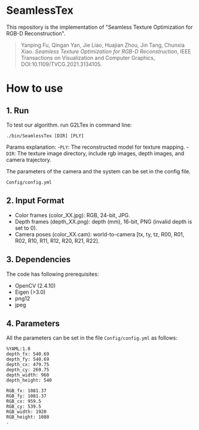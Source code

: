 # SeamlessTex
This repository is the implementation of "Seamless Texture Optimization for RGB-D Reconstruction". 
> Yanping Fu, Qingan Yan, Jie Liao, Huajian Zhou, Jin Tang, Chunxia Xiao. <i>Seamless Texture Optimization for RGB-D Reconstruction</i>, IEEE Transactions on Visualization and Computer Graphics, DOI:10.1109/TVCG.2021.3134105.



# How to use

## 1. Run
To test our algorithm. run G2LTex in command line:
```
./bin/SeamlessTex [DIR] [PLY] 
```
Params explanation:
-`PLY`: The reconstructed model for texture mapping.
-`DIR`: The texture image directory, include rgb images, depth images, and camera trajectory.

The parameters of the camera and the system can be set in the config file.
```
Config/config.yml
```

## 2. Input Format
- Color frames (color_XX.jpg): RGB, 24-bit, JPG.
- Depth frames (depth_XX.png): depth (mm), 16-bit, PNG (invalid depth is set to 0).
- Camera poses (color_XX.cam): world-to-camera [tx, ty, tz, R00, R01, R02, R10, R11, R12, R20, R21, R22].


## 3. Dependencies
The code has following prerequisites:
- OpenCV (2.4.10)
- Eigen (>3.0)
- png12
- jpeg

## 4. Parameters
All the parameters can be set in the file ```Config/config.yml``` as follows:
```
%YAML:1.0
depth_fx: 540.69
depth_fy: 540.69
depth_cx: 479.75
depth_cy: 269.75
depth_width: 960
depth_height: 540

RGB_fx: 1081.37
RGB_fy: 1081.37
RGB_cx: 959.5
RGB_cy: 539.5
RGB_width: 1920
RGB_height: 1080
.
